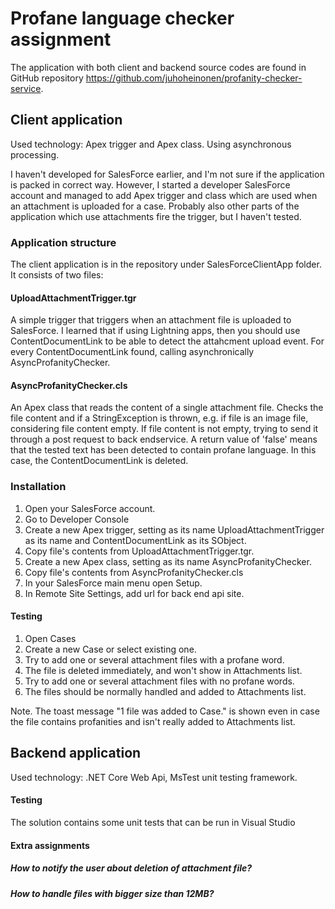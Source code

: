 # Profane language checker assignment

The application with both client and backend source codes are found in GitHub repository 
https://github.com/juhoheinonen/profanity-checker-service.

## Client application

Used technology: Apex trigger and Apex class. Using asynchronous processing.

I haven't developed for SalesForce earlier, and I'm not sure if the application is packed in correct way. However, I started a developer SalesForce account and managed to add Apex trigger and class which are used when an attachment is uploaded for a case. Probably also other parts of the application which use attachments fire the trigger, but I haven't tested.

### Application structure

The client application is in the repository under SalesForceClientApp folder. It consists of two files:

#### UploadAttachmentTrigger.tgr

A simple trigger that triggers when an attachment file is uploaded to SalesForce. I learned that if using Lightning apps, then you should use ContentDocumentLink to be able to detect
the attahcment upload event. For every ContentDocumentLink found, calling asynchronically AsyncProfanityChecker.

#### AsyncProfanityChecker.cls

An Apex class that reads the content of a single attachment file. Checks the file content and if a StringException is thrown, e.g. if file is an image file, considering file content empty.
If file content is not empty, trying to send it through a post request to back endservice. A return value of 'false' means that the tested text has been detected to contain profane language. In this case,
the ContentDocumentLink is deleted.

### Installation

1. Open your SalesForce account.
2. Go to Developer Console 
3. Create a new Apex trigger, setting as its name UploadAttachmentTrigger as its name and ContentDocumentLink as its SObject.
4. Copy file's contents from UploadAttachmentTrigger.tgr.
5. Create a new Apex class, setting as its name AsyncProfanityChecker.
6. Copy file's contents from AsyncProfanityChecker.cls
7. In your SalesForce main menu open Setup. 
8. In Remote Site Settings, add url for back end api site.

#### Testing

1. Open Cases
2. Create a new Case or select existing one.
3. Try to add one or several attachment files with a profane word.
4. The file is deleted immediately, and won't show in Attachments list. 
5. Try to add one or several attachment files with no profane words.
6. The files should be normally handled and added to Attachments list.

Note. The toast message "1 file was added to Case." is shown even in case the file contains profanities and isn't really added to Attachments list.

## Backend application

Used technology: .NET Core Web Api, MsTest unit testing framework.

#### Testing

The solution contains some unit tests that can be run in Visual Studio 

#### Extra assignments

##### How to notify the user about deletion of attachment file?

##### How to handle files with bigger size than 12MB?
